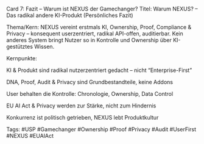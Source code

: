 Card 7: Fazit – Warum ist NEXUS der Gamechanger?
Titel: Warum NEXUS? – Das radikal andere KI-Produkt (Persönliches Fazit)

Thema/Kern:
NEXUS vereint erstmals KI, Ownership, Proof, Compliance & Privacy – konsequent userzentriert, radikal API-offen, auditierbar. Kein anderes System bringt Nutzer so in Kontrolle und Ownership über KI-gestütztes Wissen.

Kernpunkte:

KI & Produkt sind radikal nutzerzentriert gedacht – nicht “Enterprise-First”

DNA, Proof, Audit & Privacy sind Grundbestandteile, keine Addons

User behalten die Kontrolle: Chronologie, Ownership, Data Control

EU AI Act & Privacy werden zur Stärke, nicht zum Hindernis

Konkurrenz ist politisch getrieben, NEXUS lebt Produktkultur

Tags: #USP #Gamechanger #Ownership #Proof #Privacy #Audit #UserFirst #NEXUS #EUAIAct